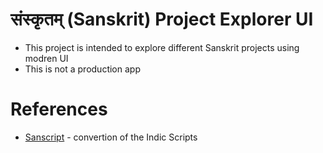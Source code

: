 # संस्कृतम् (Sanskrit) Project Explorer UI
* This project is intended to explore different Sanskrit projects using modren UI
* This is not a production app

# References
* [Sanscript](https://github.com/sanskrit/sanscript.js) - convertion of the Indic Scripts